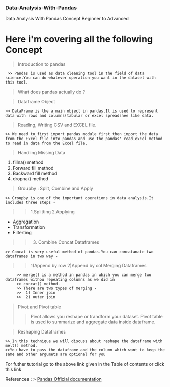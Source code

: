 ###  Data-Analysis-With-Pandas
Data Analysis With Pandas Concept Beginner to Advanced

# Here i'm covering all the following Concept 
> Introduction to pandas
> 
     >> Pandas is used as data cleaning tool in the field of data science.You can do whatever operation you want in the dataset with this tool.
 >What does pandas actually do ?

> Dataframe Object
> 
    >> DataFrame is the a main object in pandas.It is used to represent data with rows and columns(tabular or excel spreadshee like data.
    
> Reading, Writing CSV and EXCEL file.
> 
    >> We need to first import pandas module first then import the data from the Excel file into pandas and use the pandas' read_excel method to read in data from the Excel file. 

> Handling Missing Data 
> 
   1) fillna() method 
   2)  Forward fill method 
   3)  Backward fill method 
   4)  dropna() method

> Groupby : Split, Combine and Apply
> 
    >> Groupby is one of the important operations in data analysis.It includes three steps -
 >> 1.Splitting
 >> 2.Applying
   * Aggregation
   * Transformation
   * Filterting
 >> 3. Combine
> Concat Dataframes
> 
    >> Concat is very useful method of pandas.You can concatanate two dataframes in two way -
  >> 1)Append by row
  >> 2)Append by col
> Merging Dataframes
> 
         >> merge() is a method in pandas in which you can merge two dataframes withou repeating columns as we did in
         >> concat() method.
         >> There are two types of merging -
         >>  1) Inner join
         >>  2) outer join
> Pivot and Pivot table
> 
   >> Pivot allows you reshape or trandform your dataset.
   >> Pivot table is used to summarize and aggregate data inside dataframe.

> Reshaping Dataframes
> 
    >> In this technique we will discuss about reshape the dataframe with melt() method.
    >>You have to pass the dataframe and the column which want to keep the same and other argumets are optional for you

For futher tutorial go to the above link given in the Table of contents or click this link

References :
     > [Pandas Official documentation](https://pandas.pydata.org/pandas-docs/stable/getting_started/intro_tutorials/index.html)
